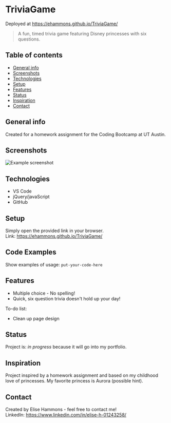 # TriviaGame
Deployed at https://ehammons.github.io/TriviaGame/
> A fun, timed trivia game featuring Disney princesses with six questions.

## Table of contents
* [General info](#general-info)
* [Screenshots](#screenshots)
* [Technologies](#technologies)
* [Setup](#setup)
* [Features](#features)
* [Status](#status)
* [Inspiration](#inspiration)
* [Contact](#contact)

## General info
Created for a homework assignment for the Coding Bootcamp at UT Austin.

## Screenshots
![Example screenshot](./img/screenshot.png)

## Technologies
* VS Code
* jQuery/javaScript
* GitHub

## Setup
Simply open the provided link in your browser.<br>
Link: https://ehammons.github.io/TriviaGame/

## Code Examples
Show examples of usage:
`put-your-code-here`

## Features
* Multiple choice - No spelling!
* Quick, six question trivia doesn't hold up your day!

To-do list:
* Clean up page design

## Status
Project is: _in progress_ because it will go into my portfolio.

## Inspiration
Project inspired by a homework assignment and based on my childhood love of princesses. My favorite princess is Aurora (possible hint).

## Contact
Created by Elise Hammons - feel free to contact me!<br>
LinkedIn: https://www.linkedin.com/in/elise-h-01243258/